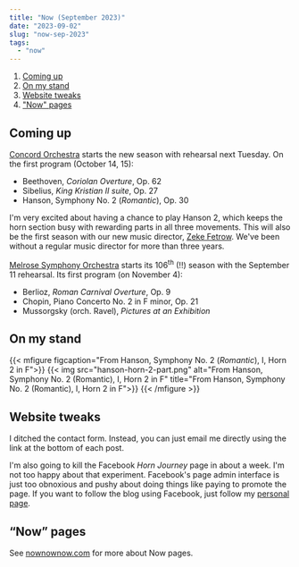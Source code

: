 ```yaml
---
title: "Now (September 2023)"
date: "2023-09-02"
slug: "now-sep-2023"
tags:
  - "now"
---
```


1. [Coming up](#coming-up)
1. [On my stand](#on-my-stand)
1. [Website tweaks](#website-tweaks)
1. ["Now" pages](#now-pages)

<a name="coming-up"></a>
## Coming up

[Concord Orchestra](https://www.concordorchestra.com/co/) starts the new season with rehearsal next Tuesday. On the first program (October 14, 15):

- Beethoven, *Coriolan Overture*, Op. 62
- Sibelius, *King Kristian II suite*, Op. 27
- Hanson, Symphony No. 2 (*Romantic*), Op. 30

I'm very excited about having a chance to play Hanson 2, which keeps the horn section busy with rewarding parts in all three movements. This will also be the first season with our new music director, [Zeke Fetrow](https://www.concordorchestra.com/co/zeke-fetrow-photo-bio/). We've been without a regular music director for more than three years.

[Melrose Symphony Orchestra](https://www.melrosesymphony.org) starts its 106<sup>th</sup> (!!) season with the September 11 rehearsal. Its first program (on November 4):

- Berlioz, *Roman Carnival Overture*, Op. 9
- Chopin, Piano Concerto No. 2 in F minor, Op. 21
- Mussorgsky (orch. Ravel), *Pictures at an Exhibition*

<a name="on-my-stand"></a>
## On my stand

{{< mfigure figcaption="From Hanson, Symphony No. 2 (*Romantic*), I, Horn 2 in F">}}
  {{< img src="hanson-horn-2-part.png" alt="From Hanson, Symphony No. 2 (Romantic), I, Horn 2 in F" 
  title="From Hanson, Symphony No. 2 (Romantic), I, Horn 2 in F">}}
{{< /mfigure >}}

<a name="website-tweaks"></a>
## Website tweaks

I ditched the contact form. Instead, you can just email me directly using the link at the bottom of each post.

I'm also going to kill the Facebook *Horn Journey* page in about a week. I'm not too happy about that experiment. Facebook's page admin interface is just too obnoxious and pushy about doing things like paying to promote the page. If you want to follow the blog using Facebook, just follow my [personal page](https://www.facebook.com/steve.eddins.399/).

<a name="now-pages"></a>
## “Now” pages

See [nownownow.com](https://nownownow.com) for more about Now pages.
